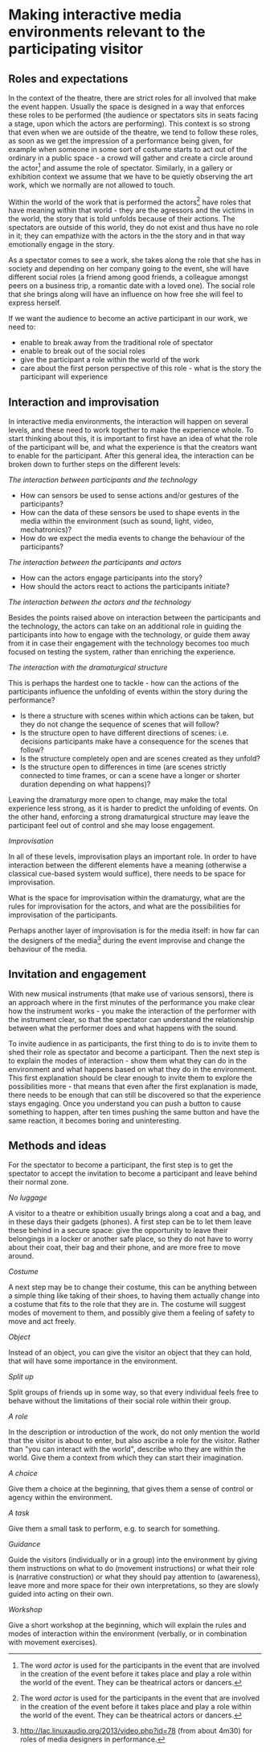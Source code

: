 Making interactive media environments relevant to the participating visitor
==


Roles and expectations
-

In the context of the theatre, there are strict roles for all involved that make the event happen. Usually the space is designed in a way that enforces these roles to be performed (the audience or spectators sits in seats facing a stage, upon which the actors are performing). This context is so strong that even when we are outside of the theatre, we tend to follow these roles, as soon as we get the impression of a performance being given, for example when someone in some sort of costume starts to act out of the ordinary in a public space - a crowd will gather and create a circle around the actor[^1] and assume the role of spectator. Similarly, in a gallery or exhibition context we assume that we have to be quietly observing the art work, which we normally are not allowed to touch.


Within the world of the work that is performed the actors[^1] have roles that have meaning within that world - they are the agressors and the victims in the world, the story that is told unfolds because of their actions. The spectators are outside of this world, they do not exist and thus have no role in it; they can empathize with the actors in the the story and in that way emotionally engage in the story.


As a spectator comes to see a work, she takes along the role that she has in society and depending on her company going to the event, she will have different social roles (a friend among good friends, a colleague amongst peers on a business trip, a romantic date with a loved one). The social role that she brings along will have an influence on how free she will feel to express herself.


If we want the audience to become an active participant in our work, we need to:

- enable to break away from the traditional role of spectator
- enable to break out of the social roles
- give the participant a role within the world of the work
- care about the first person perspective of this role - what is the story the participant will experience



Interaction and improvisation
-

In interactive media environments, the interaction will happen on several levels, and these need to work together to make the experience whole. To start thinking about this, it is important to first have an idea of what the role of the participant will be, and what the experience is that the creators want to enable for the participant. After this general idea, the interaction can be broken down to further steps on the different levels:

*The interaction between participants and the technology*

- How can sensors be used to sense actions and/or gestures of the participants?
- How can the data of these sensors be used to shape events in the media within the environment (such as sound, light, video, mechatronics)?
- How do we expect the media events to change the behaviour of the participants?

*The interaction between the participants and actors*

- How can the actors engage participants into the story?
- How should the actors react to actions the participants initiate?

*The interaction between the actors and the technology*

Besides the points raised above on interaction between the participants and the technology, the actors can take on an additional role in guiding the participants into how to engage with the technology, or guide them away from it in case their engagement with the technology becomes too much focused on testing the system, rather than enriching the experience.

*The interaction with the dramaturgical structure*

This is perhaps the hardest one to tackle - how can the actions of the participants influence the unfolding of events within the story during the performance?

- Is there a structure with scenes within which actions can be taken, but they do not change the sequence of scenes that will follow?
- Is the structure open to have different directions of scenes: i.e. decisions participants make have a consequence for the scenes that follow?
- Is the structure completely open and are scenes created as they unfold?
- Is the structure open to differences in time (are scenes strictly connected to time frames, or can a scene have a longer or shorter duration depending on what happens)?

Leaving the dramaturgy more open to change, may make the total experience less strong, as it is harder to predict the unfolding of events. On the other hand, enforcing a strong dramaturgical structure may leave the participant feel out of control and she may loose engagement.




*Improvisation*

In all of these levels, improvisation plays an important role. In order to have interaction between the different elements have a meaning (otherwise a classical cue-based system would suffice), there needs to be space for improvisation.

What is the space for improvisation within the dramaturgy, what are the rules for improvisation for the actors, and what are the possibilities for improvisation of the participants.

Perhaps another layer of improvisation is for the media itself: in how far can the designers of the media[^2] during the event improvise and change the behaviour of the media.


Invitation and engagement
-

With new musical instruments (that make use of various sensors), there is an approach where in the first minutes of the performance you make clear how the instrument works - you make the interaction of the performer with the instrument clear, so that the spectator can understand the relationship between what the performer does and what happens with the sound.

To invite audience in as participants, the first thing to do is to invite them to shed their role as spectator and become a participant. Then the next step is to explain the modes of interaction - show them what they can do in the environment and what happens based on what they do in the environment. This first explanation should be clear enough to invite them to explore the possibilities more - that means that even after the first explanation is made, there needs to be enough that can still be discovered so that the experience stays engaging. Once you understand you can push a button to cause something to happen, after ten times pushing the same button and have the same reaction, it becomes boring and uninteresting.


Methods and ideas
-

For the spectator to become a participant, the first step is to get the spectator to accept the invitation to become a participant and leave behind their normal zone.

*No luggage*

A visitor to a theatre or exhibition usually brings along a coat and a bag, and in these days their gadgets (phones). A first step can be to let them leave these behind in a secure space: give the opportunity to leave their belongings in a locker or another safe place, so they do not have to worry about their coat, their bag and their phone, and are more free to move around.

*Costume*

A next step may be to change their costume, this can be anything between a simple thing like taking of their shoes, to having them actually change into a costume that fits to the role that they are in. The costume will suggest modes of movement to them, and possibly give them a feeling of safety to move and act freely.

*Object*

Instead of an object, you can give the visitor an object that they can hold, that will have some importance in the environment.

*Split up*

Split groups of friends up in some way, so that every individual feels free to behave without the limitations of their social role within their group.

*A role*

In the description or introduction of the work, do not only mention the world that the visitor is about to enter, but also ascribe a role for the visitor. Rather than "you can interact with the world", describe who they are within the world. Give them a context from which they can start their imagination.

*A choice*

Give them a choice at the beginning, that gives them a sense of control or agency within the environment.

*A task*

Give them a small task to perform, e.g. to search for something.

*Guidance*

Guide the visitors (individually or in a group) into the environment by giving them instructions on what to do (movement instructions) or what their role is (narrative construction) or what they should pay attention to (awareness), leave more and more space for their own interpretations, so they are slowly guided into acting on their own.

*Workshop*

Give a short workshop at the beginning, which will explain the rules and modes of interaction within the environment (verbally, or in combination with movement exercises).





[^1]: The word *actor* is used for the participants in the event that are involved in the creation of the event before it takes place and play a role within the world of the event. They can be theatrical actors or dancers.

[^2]: http://lac.linuxaudio.org/2013/video.php?id=78 (from about 4m30) for roles of media designers in performance.
